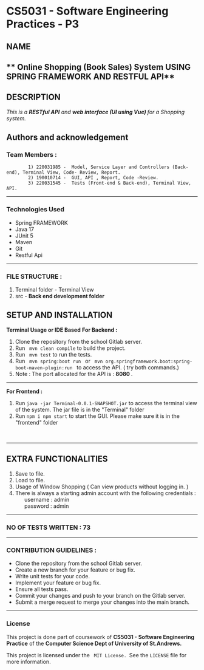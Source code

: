 # CS5031 - Software Engineering Practices - P3

## NAME

** Online Shopping (Book Sales) System USING SPRING FRAMEWORK AND RESTFUL API**
--

## DESCRIPTION

<p> 
<em> This is a <strong>RESTful API</strong> and <strong> web interface (UI using Vue) </strong> for a Shopping system. 
</em>
</p>

## Authors and acknowledgement

### Team Members :

            1) 220031985 -  Model, Service Layer and Controllers (Back-end), Terminal View, Code- Review, Report.
            2) 190010714 -  GUI, API , Report, Code -Review.
            3) 220031545 -  Tests (Front-end & Back-end), Terminal View, API.

--- 

### Technologies Used

* Spring FRAMEWORK
* Java 17
* JUnit 5
* Maven
* Git
* Restful Api

---

### FILE STRUCTURE :

<ol>
<li> Terminal folder - Terminal View</li>
<li> src - <strong> Back end development folder </strong>
</ol>

## SETUP AND INSTALLATION

<strong> Terminal Usage or IDE Based</strong>
<strong> For Backend : </strong>
<ol>
<li> Clone the repository from the school Gitlab server.
<li> Run <code> mvn clean compile</code> to build the project.
<li> Run  <code> mvn test</code> to run the tests.
<li> Run <code> mvn spring:boot run </code>  or <code> mvn org.springframework.boot:spring-boot-maven-plugin:run </code> to access the API. ( try both commands.)
<li> Note : The port allocated for the API is : <strong> 8080 </strong>.
<br/>
</ol>

---

<strong> For Frontend : </strong>
<ol>
<li> Run <code>java -jar Terminal-0.0.1-SNAPSHOT.jar</code> to access the terminal view of the system. The jar file is in the "Terminal" folder</li>
<li> Run <code>npm i npm start</code> to start the GUI. Please make sure it is in the "frontend" folder </li>


</ol>
<br/>

---

## EXTRA FUNCTIONALITIES

<ol>
<li> Save to file.
<li> Load to file.
<li> Usage of Window Shopping ( Can view products without logging in. )
<li> There is always a starting admin account with the following credentials :
<ul> username : admin </ul>
<ul> password : admin </ul>
</ol>

---

### NO OF TESTS WRITTEN :  73

---

### CONTRIBUTION GUIDELINES :

- Clone the repository from the school Gitlab server.
- Create a new branch for your feature or bug fix.
- Write unit tests for your code.
- Implement your feature or bug fix.
- Ensure all tests pass.
- Commit your changes and push to your branch on the Gitlab server.
- Submit a merge request to merge your changes into the main branch.

--- 

### License

This project is done part of coursework of <strong> CS5031 - Software Engineering Practice</strong> of the <strong>
Computer Science Dept of University of St.Andrews.</strong> </br>

This project is licensed under the <code> MIT License. </code>See the <code>LICENSE</code> file for more information.




